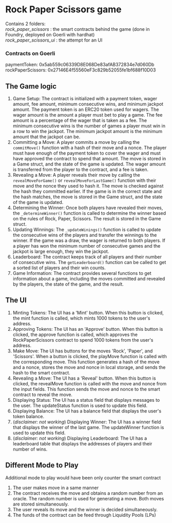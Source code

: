 # Rock Paper Scissors game 

Contains 2 folders:  
*rock_paper_scissors* : the smart contracts behind the game (done in Foundry, deployed on Goerli with hardhat)  
*rock_paper_scissors_ui* : the attempt for an UI

### Contracts on Goerli
paymentToken: 0x5ab559c06339D8E068De83afAB372834e7d060Db  
rockPaperScissors: 0x27146E4f55560eF3c829b52055fe1bf688f10D03

## The Game logic
1. Game Setup: The contract is initialized with a payment token, wager amount, fee amount, minimum consecutive wins, and minimum jackpot amount. The payment token is an ERC20 token used for wagers. The wager amount is the amount a player must bet to play a game. The fee amount is a percentage of the wager that is taken as a fee. The minimum consecutive wins is the number of games a player must win in a row to win the jackpot. The minimum jackpot amount is the minimum amount that the jackpot can be.
2. Committing a Move: A player commits a move by calling the `commitMove()` function with a hash of their move and a nonce. The player must have enough of the payment token to cover the wager and must have approved the contract to spend that amount. The move is stored in a Game struct, and the state of the game is updated. The wager amount is transferred from the player to the contract, and a fee is taken.
3. Revealing a Move: A player reveals their move by calling the `revealMoveForGame()` or `revealMoveForLastGame()` function with their move and the nonce they used to hash it. The move is checked against the hash they committed earlier. If the game is in the correct state and the hash matches, the move is stored in the Game struct, and the state of the game is updated.
4. Determining the Winner: Once both players have revealed their moves, the `_determineWinner()` function is called to determine the winner based on the rules of Rock, Paper, Scissors. The result is stored in the Game struct.
5. Updating Winnings: The `_updateWinings()` function is called to update the consecutive wins of the players and transfer the winnings to the winner. If the game was a draw, the wager is returned to both players. If a player has won the minimum number of consecutive games and the jackpot is large enough, they win the jackpot.
6. Leaderboard: The contract keeps track of all players and their number of consecutive wins. The `getLeaderboard()` function can be called to get a sorted list of players and their win counts.
7. Game Information: The contract provides several functions to get information about a game, including the moves committed and revealed by the players, the state of the game, and the result.

## The UI
1. Minting Tokens: The UI has a 'Mint' button. When this button is clicked, the mint function is called, which mints 1000 tokens to the user's address.
2. Approving Tokens: The UI has an 'Approve' button. When this button is clicked, the approve function is called, which approves the RockPaperScissors contract to spend 1000 tokens from the user's address.
3. Make Move: The UI has buttons for the moves 'Rock', 'Paper', and 'Scissors'. When a button is clicked, the playMove function is called with the corresponding move. This function generates a hash of the move and a nonce, stores the move and nonce in local storage, and sends the hash to the smart contract.
4. Revealing a Move: The UI has a 'Reveal' button. When this button is clicked, the revealMove function is called with the move and nonce from the input fields. This function sends the move and nonce to the smart contract to reveal the move.
5. Displaying Status: The UI has a status field that displays messages to the user. The updateStatus function is used to update this field.
6. Displaying Balance: The UI has a balance field that displays the user's token balance.
7. (*disclaimer: not working*) Displaying Winner: The UI has a winner field that displays the winner of the last game. The updateWinner function is used to update this field.
8. (*disclaimer: not working*) Displaying Leaderboard: The UI has a leaderboard table that displays the addresses of players and their number of wins.


## Different Mode to Play
Additional mode to play would have been only counter the smart contract
1. The user makes move in a same manner
2. The contract receives the move and obtains a random number from an oracle. The random number is used for generating a move. Both moves are stored simultaneously.
3. The user reveals its move and the winner is decided simultaneously.
4. The funds of the contract can be feed through Liquidity Pools (LPs)

